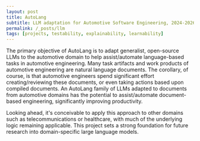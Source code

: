 ```yaml
---
layout: post
title: AutoLang
subtitle: LLM adaptation for Automotive Software Engineering, 2024-2026
permalink: /_posts/llm
tags: [projects, testability, explainability, learnability]
---
```


The primary objective of AutoLang is to adapt generalist, open-source LLMs to the automotive domain to help assist/automate language-based tasks in automotive engineering. Many task artifacts and work products of automotive engineering are natural language documents. The corollary, of course, is that automotive engineers spend significant effort creating/reviewing these documents, or even taking actions based upon compiled documents. An AutoLang family of LLMs adapted to documents from automotive domains has the potential to assist/automate document-based engineering, significantly improving productivity.

Looking ahead, it's conceivable to apply this approach to other domains such as telecommunications or healthcare, with much of the underlying logic remaining applicable. This project sets a strong foundation for future research into domain-specific large language models.
